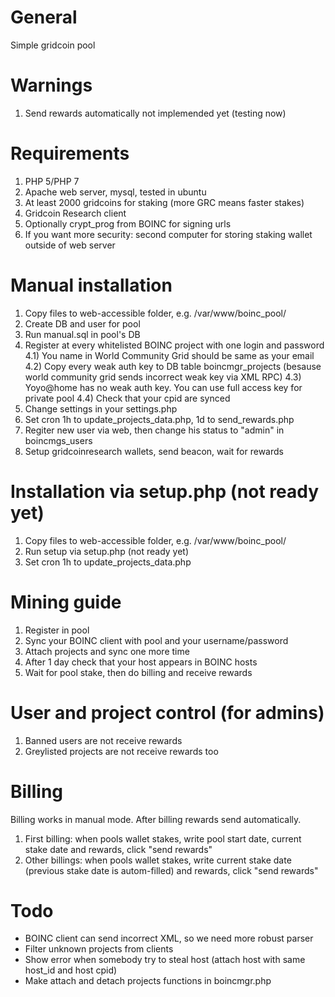 # General
Simple gridcoin pool

# Warnings
1) Send rewards automatically not implemended yet (testing now)

# Requirements
1) PHP 5/PHP 7
2) Apache web server, mysql, tested in ubuntu
3) At least 2000 gridcoins for staking (more GRC means faster stakes)
4) Gridcoin Research client
5) Optionally crypt_prog from BOINC for signing urls
6) If you want more security: second computer for storing staking wallet outside of web server

# Manual installation
1) Copy files to web-accessible folder, e.g. /var/www/boinc_pool/
2) Create DB and user for pool
3) Run manual.sql in pool's DB
4) Register at every whitelisted BOINC project with one login and password
4.1) You name in World Community Grid should be same as your email
4.2) Copy every weak auth key to DB table boincmgr_projects (besause world community grid sends incorrect weak key via XML RPC)
4.3) Yoyo@home has no weak auth key. You can use full access key for private pool 4.4) Check that your cpid are synced
5) Change settings in your settings.php
6) Set cron 1h to update_projects_data.php, 1d to send_rewards.php
7) Regiter new user via web, then change his status to "admin" in boincmgs_users
8) Setup gridcoinresearch wallets, send beacon, wait for rewards

# Installation via setup.php (not ready yet)
1) Copy files to web-accessible folder, e.g. /var/www/boinc_pool/
2) Run setup via setup.php (not ready yet)
3) Set cron 1h to update_projects_data.php

# Mining guide
1) Register in pool
2) Sync your BOINC client with pool and your username/password
3) Attach projects and sync one more time
4) After 1 day check that your host appears in BOINC hosts
5) Wait for pool stake, then do billing and receive rewards

# User and project control (for admins)
1) Banned users are not receive rewards
2) Greylisted projects are not receive rewards too

# Billing
Billing works in manual mode. After billing rewards send automatically.
1) First billing: when pools wallet stakes, write pool start date, current stake date and rewards, click "send rewards"
2) Other billings: when pools wallet stakes, write current stake date (previous stake date is autom-filled) and rewards, click "send rewards"

# Todo
* BOINC client can send incorrect XML, so we need more robust parser
* Filter unknown projects from clients
* Show error when somebody try to steal host (attach host with same host_id and host cpid)
* Make attach and detach projects functions in boincmgr.php
